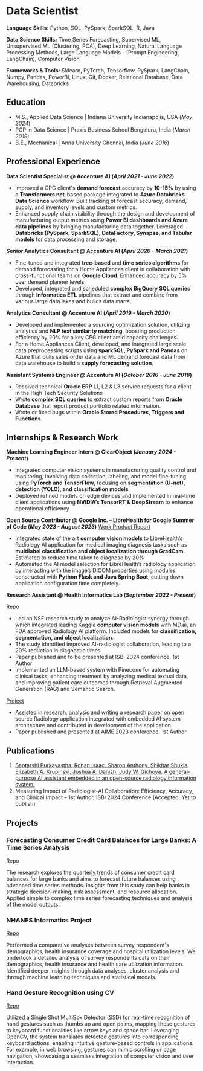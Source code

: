 # Data Scientist

**Language Skills:** Python, SQL, PySpark, SparkSQL, R, Java

**Data Science Skills:** Time Series Forecasting, Supervised ML, Unsupervised ML (Clustering, PCA), Deep Learning, Natural Language Processing Methods, Large Language Models - (Prompt Engineering, LangChain), Computer Vision

**Frameworks & Tools:** Sklearn, PyTorch, Tensorflow, PySpark, LangChain, Numpy, Pandas, PowerBI, Linux, Git, Docker, Relational Database, Data Warehousing, Databricks

## Education
- M.S., Applied Data Science	| Indiana University Indianapolis, USA (_May 2024_)
- PGP in Data Science | Praxis Business School Bengaluru, India (_March 2019_)
- B.E., Mechanical | Anna University Chennai, India (_June 2016_)

## Professional Experience
**Data Scientist Specialist @ Accenture AI (_April 2021 - June 2022_)**
- Improved a CPG client's **demand forecast** accuracy by **10-15%** by using a **Transformers net**-based package integrated to **Azure Databricks Data Science** workflow. Built tracking of forecast accuracy, demand, supply, and inventory levels and custom metrics.
- Enhanced supply chain visibility through the design and development of manufacturing output metrics using **Power BI dashboards and Azure data pipelines** by bringing manufacturing data together. Leveraged **Databricks (PySpark, SparkSQL), DataFactory, Synapse, and Tabular models** for data processing and storage.

**Senior Analytics Consultant @ Accenture AI (_April 2020 - March 2021_)**
- Fine-tuned and integrated **tree-based** and **time series algorithms** for demand forecasting for a Home Appliances client in collaboration with cross-functional teams on **Google Cloud**. Enhanced accuracy by 5% over demand planner levels.
- Developed, integrated and scheduled **complex BigQuery SQL queries** through **Informatica ETL** pipelines that extract and combine from various large data lakes and builds data marts.

**Analytics Consultant @ Accenture AI (_April 2019 - March 2020_)**
- Developed and implemented a sourcing optimization solution, utilizing analytics and **NLP text similarity matching**, boosting production efficiency by 20% for a key CPG client amid capacity challenges.
- For a Home Appliances Client, developed, and integrated large scale data preprocessing scripts using **sparkSQL, PySpark and Pandas** on Azure that pulls sales order data and ML demand forecast data from data warehouse to build a **supply forecasting solution**.

**Assistant Systems Engineer @ Accenture AI (_October 2016 - June 2018_)**
- Resolved technical **Oracle ERP** L1, L2 & L3 service requests for a client in the High Tech Security Solutions
- Wrote **complex SQL queries** to extract custom reports from **Oracle Database** that report product portfolio related information.
- Wrote or fixed bugs within **Oracle Stored Procedures, Triggers and Functions**.

## Internships & Research Work
**Machine Learning Engineer Intern @ ClearObject (_January 2024 - Present_)**

- Integrated computer vision systems in manufacturing quality control and monitoring, involving data collection, labeling, and model fine-tuning using **PyTorch and TensorFlow**, focusing on **segmentation (U-net), detection (YOLO), and classification models**
- Deployed refined models on edge devices and implemented in real-time client applications using **NVIDIA’s TensorRT & DeepStream** to enhance operational efficiency

**Open Source Contributor @ Google Inc. – LibreHealth for Google Summer of Code (_May 2023 - August 2023_)**
[Work Product Report](https://rohanisaac.blogspot.com/2023/08/google-summer-of-code-2023-ai-model.html)

- Integrated state of the art **computer vision models** to LibreHealth’s Radiology AI application for medical imaging diagnosis tasks such as **multilabel classification and object localization through GradCam**. Estimated to reduce time taken to diagnose by 20%
- Automated the AI model selection for LibreHealth’s radiology application by interacting with the image’s DICOM properties using modules constructed with **Python Flask and Java Spring Boot**, cutting down application configuration time completely.

**Research Assistant @ Health Informatics Lab (_September 2022 - Present_)**

[Repo](https://github.com/rogyizac/MD.ai)

- Led an NSF research study to analyze AI-Radiologist synergy through which integrated leading Kaggle **computer vision models** with MD.ai, an FDA approved Radiology AI platform. Included models for **classification, segmentation, and object localization**.
- The study identified improved AI-radiologist collaboration, leading to a 20% reduction in diagnostic times.
- Paper published and to be presented at ISBI 2024 conference. 1st Author
- Implemented an LLM-based system with Pinecone for automating clinical tasks, enhancing treatment by analyzing medical textual
data, and improving patient care outcomes through Retrieval Augmented Generation (RAG) and Semantic Search.

[Project](https://librehealth.io/projects/lh-radiology/)
- Assisted in research, analysis and writing a research paper on open source Radiology application integrated with embedded AI system architecture and contributed in development of the application.
- Paper published and presented at AIME 2023 conference. 1st Author

## Publications
1. [Saptarshi Purkayastha, Rohan Isaac, Sharon Anthony, Shikhar Shukla, Elizabeth A. Krupinski, Joshua A. Danish, Judy W. Gichoya. A general-purpose AI assistant embedded in an open-source radiology information system.](https://doi.org/10.48550/arXiv.2303.10338)
2. Measuring Impact of Radiologist-AI Collaboration: Efficiency, Accuracy, and Clinical Impact – 1st Author, ISBI 2024 Conference (Accepted, Yet to publish)

## Projects

### Forecasting Consumer Credit Card Balances for Large Banks: A Time Series Analysis
Repo

The research explores the quarterly trends of consumer credit card balances for large banks and aims to forecast future balances using advanced time series methods. Insights from this study can help banks in strategic decision-making, risk assessment, and resource allocation. Applied simple to complex time series forecasting techniques and analysis of the model outputs.

### NHANES Informatics Project
[Repo](https://github.com/rogyizac/NHANES_informatics_project)

Performed a comparative analyses between survey respondent's demographics, health insurance coverage and hospital utilization levels. We undertook a detailed analysis of survey respondents data on their demographics, health insurance and health care utilization information. Identified deeper insights through data analyses, cluster analysis and through machine learning techniques and statistical models.

### Hand Gesture Recognition using CV
[Repo](https://github.com/rogyizac/Gesture-recognition-using-CV)

Utilized a Single Shot MultiBox Detector (SSD) for real-time recognition of hand gestures such as thumbs up and open palms, mapping these gestures to keyboard functionalities like arrow keys and space bar. Leveraging OpenCV, the system translates detected gestures into corresponding keyboard actions, enabling intuitive gesture-based controls in applications. For example, in web browsing, gestures can mimic scrolling or page navigation, showcasing a seamless integration of computer vision and user interaction.
